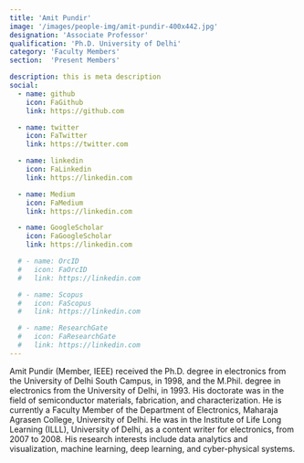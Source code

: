 ```yaml
---
title: 'Amit Pundir'
image: '/images/people-img/amit-pundir-400x442.jpg'
designation: 'Associate Professor'
qualification: 'Ph.D. University of Delhi'
category: 'Faculty Members'
section:  'Present Members'

description: this is meta description
social:
  - name: github
    icon: FaGithub
    link: https://github.com

  - name: twitter
    icon: FaTwitter
    link: https://twitter.com

  - name: linkedin
    icon: FaLinkedin
    link: https://linkedin.com

  - name: Medium
    icon: FaMedium
    link: https://linkedin.com

  - name: GoogleScholar
    icon: FaGoogleScholar
    link: https://linkedin.com

  # - name: OrcID
  #   icon: FaOrcID
  #   link: https://linkedin.com

  # - name: Scopus
  #   icon: FaScopus
  #   link: https://linkedin.com

  # - name: ResearchGate
  #   icon: FaResearchGate
  #   link: https://linkedin.com
---
```

Amit Pundir (Member, IEEE) received the Ph.D. degree in electronics from the University of Delhi South Campus, in 1998, and the M.Phil. degree in electronics from the University of Delhi, in 1993. His doctorate was in the field of semiconductor materials, fabrication, and characterization. He is currently a Faculty Member of the Department of Electronics, Maharaja Agrasen College, University of Delhi. He was in the Institute of Life Long Learning (ILLL), University of Delhi, as a content writer for electronics, from 2007 to 2008. His research interests include data analytics and visualization, machine learning, deep learning, and cyber-physical systems.